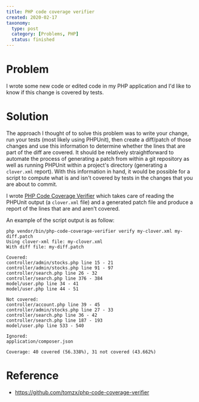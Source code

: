 ```yaml
---
title: PHP code coverage verifier
created: 2020-02-17
taxonomy:
  type: post
  category: [Problems, PHP]
  status: finished
---
```


# Problem
I wrote some new code or edited code in my PHP application and I'd like to know if this change is covered by tests.

# Solution
The approach I thought of to solve this problem was to write your change, run your tests (most likely using PHPUnit), then create a diff/patch of those changes and use this information to determine whether the lines that are part of the diff are covered. It should be relatively straightforward to automate the process of generating a patch from within a git repository as well as running PHPUnit within a project's directory (generating a `clover.xml` report). With this information in hand, it would be possible for a script to compute what is and isn't covered by tests in the changes that you are about to commit.

I wrote [PHP Code Coverage Verifier](https://github.com/tomzx/php-code-coverage-verifier) which takes care of reading the PHPUnit output (a `clover.xml` file) and a generated patch file and produce a report of the lines that are and aren't covered.

An example of the script output is as follow:

```
php vendor/bin/php-code-coverage-verifier verify my-clover.xml my-diff.patch
Using clover-xml file: my-clover.xml
With diff file: my-diff.patch

Covered:
controller/admin/stocks.php line 15 - 21
controller/admin/stocks.php line 91 - 97
controller/search.php line 26 - 32
controller/search.php line 376 - 384
model/user.php line 34 - 41
model/user.php line 44 - 51

Not covered:
controller/account.php line 39 - 45
controller/admin/stocks.php line 27 - 33
controller/search.php line 36 - 42
controller/search.php line 187 - 193
model/user.php line 533 - 540

Ignored:
application/composer.json

Coverage: 40 covered (56.338%), 31 not covered (43.662%)
```

# Reference
* https://github.com/tomzx/php-code-coverage-verifier

